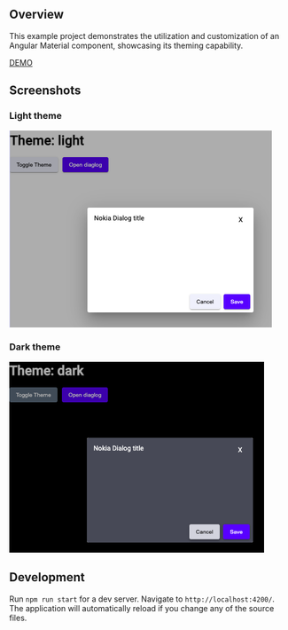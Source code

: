 ## Overview

This example project demonstrates the utilization and customization of an Angular Material component, showcasing its theming capability.

[DEMO](https://nghilevi.github.io/custom-angular-material-dialog/)

## Screenshots

### Light theme
<img src="screenshots/light-theme.png" />

### Dark theme
<img src="screenshots/dark-theme.png" />

## Development

Run `npm run start` for a dev server. Navigate to `http://localhost:4200/`. The application will automatically reload if you change any of the source files.
